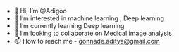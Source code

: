 - 👋 Hi, I’m @Adigoo
- 👀 I’m interested in machine learning , Deep learning 
- 🌱 I’m currently learning Deep learning
- 💞️ I’m looking to collaborate on Medical image analysis
- 📫 How to reach me - gonnade.aditya@gmail.com

<!---
Adigoo/Adigoo is a ✨ special ✨ repository because its `README.md` (this file) appears on your GitHub profile.
You can click the Preview link to take a look at your changes.
--->
